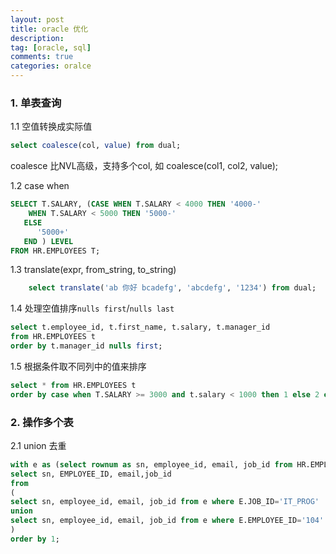 ```yaml
---
layout: post
title: oracle 优化
description:  
tag: [oracle, sql]
comments: true
categories: oralce
---
```


### 1. 单表查询

1.1 空值转换成实际值

```sql
select coalesce(col, value) from dual;
```
coalesce 比NVL高级，支持多个col, 如 coalesce(col1, col2, value);

1.2  case when 

```sql
SELECT T.SALARY, (CASE WHEN T.SALARY < 4000 THEN '4000-'
    WHEN T.SALARY < 5000 THEN '5000-'
   ELSE  
      '5000+'
   END ) LEVEL
FROM HR.EMPLOYEES T;
```
<!-- more -->

1.3 translate(expr, from_string, to_string) 

```sql
    select translate('ab 你好 bcadefg', 'abcdefg', '1234') from dual;
```

1.4 处理空值排序`nulls first`/`nulls last`

```sql
select t.employee_id, t.first_name, t.salary, t.manager_id 
from HR.EMPLOYEES t 
order by t.manager_id nulls first;
```

1.5 根据条件取不同列中的值来排序

```sql
select * from HR.EMPLOYEES t 
order by case when T.SALARY >= 3000 and t.salary < 1000 then 1 else 2 end, 3;
```

### 2. 操作多个表

2.1 union 去重

```sql
with e as (select rownum as sn, employee_id, email, job_id from HR.EMPLOYEES) 
select sn, EMPLOYEE_ID, email,job_id
from 
(
select sn, employee_id, email, job_id from e where E.JOB_ID='IT_PROG'
union 
select sn, employee_id, email, job_id from e where E.EMPLOYEE_ID='104'
)
order by 1;
```

